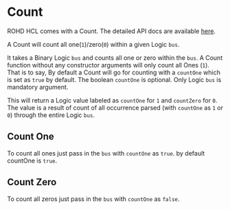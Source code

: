 # Count

ROHD HCL comes with a Count.  The detailed API docs are available [here](https://intel.github.io/rohd-hcl/rohd_hcl/rohd_hcl-library.html).

A Count will count all one(`1`)/zero(`0`) within a given Logic `bus`.

It takes a Binary Logic `bus` and counts all one or zero within the `bus`. A Count function without any constructor arguments will only count all Ones (`1`).
That is to say, By default a Count will go for counting with a `countOne` which is set as `true` by default.
The boolean `countOne` is optional. Only Logic `bus` is mandatory argument.

This will return a Logic value labeled as `countOne` for `1` and `countZero` for `0`. The value is a result of count of all occurrence parsed (with `countOne` as `1` or `0`) through the entire Logic `bus`.

## Count One

To count all ones just pass in the `bus` with `countOne` as `true`. by default countOne is `true`.

## Count Zero

To count all zeros just pass in the `bus` with `countOne` as `false`.
